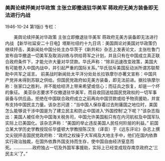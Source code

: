 ### 美舆论续抨美对华政策  主张立即撤退驻华美军  蒋政府无美方装备即无法进行内战

1946-10-24
第1版()
专栏：

　　美舆论续抨美对华政策
    主张立即撤退驻华美军
    蒋政府无美方装备即无法进行内战
    【新华社延安二十日电】塔斯社纽约十九日讯：美国舆论对美国对华政策仍继续抨击，美新闻处中国分处主办华茨于《新共和》杂志上发表论文，主张杜鲁门宣布自华撤退一切美军及取消训练与供给蒋军之计划，并且只有在中国成立真正联合政府条件下，才能允许大量对华贷款。华氏声称：“除非迅速改变政策，美国大有可能卷入中国内战中，并引起严重的国际关系。”华氏驳斥美国反动派所谓苏联帮助中共军之谣言。
    前美战时新闻处太平洋分处处长拉铁摩尔亦著文宣称：中国共产党并未得到苏联之供给。但国民党政府如无美方装备，即无法前进。据拉铁摩尔称：张家口之胜利，并不能给经济上带来希望或信心；而征兵之恢复，却是一个坏的象征。
    美亚杂志要求不仅撤退驻华美军，而且收回送给国民党政权的一切军事装备与供应品，拒绝在中国联合政府成立之前再向中国贷款或给予物资援助，并宣布支持中国民主力量。该杂志问道：“当中国人保存着过去附庸国之地位时，美国怎么能够说干涉中国是为了建立民主和防止中国进入‘外国控制’之下呢？”该杂志指出：美国人被任命为中国海关税务司，中国允许美国船只有在内河航权及中国军队实际上已美国化。该杂志声称：“美国的举止违反美国人民任何阶层的利益。”
    前国立某大学历史学教授现任华盛顿大学教授陈汉生（译音）于《远东评论》杂志上撰文尖锐抨击国民党政府称：“政府之权操于大军阀及大地主手中，他们在国内依靠实行政治独裁，在国外依靠外国支持而生存，使中国自由经济窒息而死。……………政府独占一切及外国军事援助，实际上已经变成现存南京政府之‘三民主义’了。”
